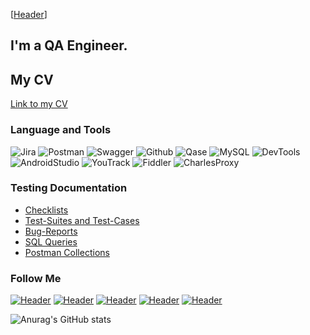 [[Header](https://media.giphy.com/media/RbDKaczqWovIugyJmW/giphy.gif)]
## I'm a QA Engineer. 
## My CV
[Link to my CV]()

### Language and Tools
![Jira](https://img.shields.io/badge/Jira-090909?style=for-the-badge&logo=jira&logoColor=0074d0)
![Postman](https://img.shields.io/badge/Postman-090909?style=for-the-badge&logo=postman&logoColor=f76935)
![Swagger](https://img.shields.io/badge/Swagger-090909?style=for-the-badge&logo=swagger&logoColor=7ede2b)
![Github](https://img.shields.io/badge/Github-090909?style=for-the-badge&logo=github&logoColor=8cc4d7)
![Qase](https://img.shields.io/badge/Qase-090909?style=for-the-badge&logo=qase&logoColor=7d5fa6)
![MySQL](https://img.shields.io/badge/MySQL-090909?style=for-the-badge&logo=mysql&logoColor=00618a)
![DevTools](https://img.shields.io/badge/DevTools-090909?style=for-the-badge&logo=googlechrome&logoColor=2674f2)
![AndroidStudio](https://img.shields.io/badge/AndroidStudio-090909?style=for-the-badge&logo=androidstudio&logoColor=3ad07d)
![YouTrack](https://img.shields.io/badge/YouTrack-090909?style=for-the-badge&logo=&logoColor=71b556)
![Fiddler](https://img.shields.io/badge/Fiddler-090909?style=for-the-badge&logo=fiddler&logoColor=8cc4d7)
![CharlesProxy](https://img.shields.io/badge/CharlesProxy-090909?style=for-the-badge&logo=charlesproxy&logoColor=8cc4d7)

### Testing Documentation

- [Checklists](https://github.com/artichokeee/checklist)
- [Test-Suites and Test-Cases](https://github.com/artichokeee/test-cases)
- [Bug-Reports](https://github.com/artichokeee/bug-reports)
- [SQL Queries](https://github.com/artichokeee/SQL)
- [Postman Collections](https://github.com/artichokeee/postman)

### Follow Me
[![Header](https://img.shields.io/badge/Youtube-090909?style=for-the-badge&logo=youtube&logoColor=f70000)](https://www.youtube.com/ArtsiomRusauQALife?sub_confirmation=1)
[![Header](https://img.shields.io/badge/Instagram-090909?style=for-the-badge&logo=instagram&logoColor=9939a3)](https://www.instagram.com/rusau.qalife/)
[![Header](https://img.shields.io/badge/Telegram-090909?style=for-the-badge&logo=telegram&logoColor=31a5db)](https://t.me/qachanell)
[![Header](https://img.shields.io/badge/Twitter-090909?style=for-the-badge&logo=twitter&logoColor=1c96e8)](https://twitter.com/rusau_qa)
[![Header](https://img.shields.io/badge/Linkedin-090909?style=for-the-badge&logo=linkedin&logoColor=0073b1)](https://www.linkedin.com/in/artsiomrusau/)

![Anurag's GitHub stats](https://github-readme-stats.vercel.app/api?username=artichokeee&show_icons=true&theme=radical)